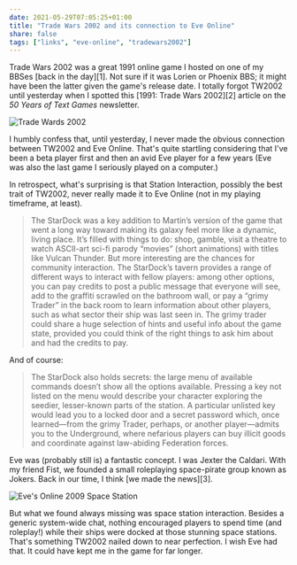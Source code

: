 ```yaml
---
date: 2021-05-29T07:05:25+01:00
title: "Trade Wars 2002 and its connection to Eve Online"
share: false
tags: ["links", "eve-online", "tradewars2002"]
---
```

Trade Wars 2002 was a  great 1991 online game I hosted on one of my BBSes [back
in the day][1]. Not sure if it was Lorien or Phoenix BBS; it might have been
the latter given the game's release date. I totally forgot TW2002 until
yesterday when I spotted this [1991: Trade Wars 2002][2] article on the *50
Years of Text Games* newsletter.

![Trade Wards 2002](/images/trade-wars-2002.png)

I humbly confess that, until yesterday, I never made the obvious connection
between TW2002 and Eve Online. That's quite startling considering that I've
been a beta player first and then an avid Eve player for a few years (Eve was
also the last game I seriously played on a computer.) 

In retrospect, what's surprising is that Station Interaction, possibly the best
trait of TW2002, never really made it to Eve Online (not in my playing
timeframe, at least).

> The StarDock was a key addition to Martin’s version of the game that went
> a long way toward making its galaxy feel more like a dynamic, living place.
> It’s filled with things to do: shop, gamble, visit a theatre to watch
> ASCII-art sci-fi parody “movies” (short animations) with titles like Vulcan
> Thunder. But more interesting are the chances for community interaction. The
> StarDock’s tavern provides a range of different ways to interact with fellow
> players: among other options, you can pay credits to post a public message
> that everyone will see, add to the graffiti scrawled on the bathroom wall, or
> pay a “grimy Trader” in the back room to learn information about other
> players, such as what sector their ship was last seen in. The grimy trader
> could share a huge selection of hints and useful info about the game state,
> provided you could think of the right things to ask him about and had the
> credits to pay.

And of course:

>The StarDock also holds secrets: the large menu of available commands doesn’t
show all the options available. Pressing a key not listed on the menu would
describe your character exploring the seedier, lesser-known parts of the
station. A particular unlisted key would lead you to a locked door and a secret
password which, once learned—from the grimy Trader, perhaps, or another
player—admits you to the Underground, where nefarious players can buy illicit
goods and coordinate against law-abiding Federation forces. 

Eve was (probably still is) a fantastic concept. I was Jexter the Caldari. With
my friend Fist, we founded a small roleplaying space-pirate group known as
Jokers. Back in our time, I think [we made the news][3].

![Eve's Online 2009 Space Station](/images/eve-online-space-station.png)

But what we found always missing was space station interaction. Besides
a generic system-wide chat, nothing encouraged players to spend time (and
roleplay!) while their ships were docked at those stunning space stations.
That's something TW2002 nailed down to near perfection. I wish Eve had that. It
could have kept me in the game for far longer.

